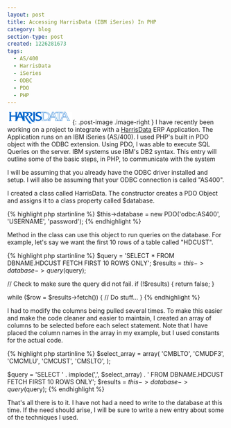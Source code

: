 ```yaml
---
layout: post
title: Accessing HarrisData (IBM iSeries) In PHP
category: blog
section-type: post
created: 1226281673
tags:
  - AS/400
  - HarrisData
  - iSeries
  - ODBC
  - PDO
  - PHP
---
```

![HarrisData](/img/blog/2008/11/harrisdata_logo.png){: .post-image .image-right }
I have recently been working on a project to integrate with a
[HarrisData](http://www.harrisdata.com) ERP Application. The Application runs on
an IBM iSeries (AS/400). I used PHP's built in PDO object with the ODBC
extension. Using PDO, I was able to execute SQL Queries on the server. IBM
systems use IBM's DB2 syntax. This entry will outline some of the basic steps,
in PHP, to communicate with the system

<!--more-->

I will be assuming that you already have the ODBC driver installed and setup. I
will also be assuming that your ODBC connection is called "AS400".

I created a class called HarrisData. The constructor creates a PDO Object and
assigns it to a class property called $database.

{% highlight php startinline %}
$this->database = new PDO('odbc:AS400', 'USERNAME', 'password');
{% endhighlight %}

Method in the class can use this object to run queries on the database. For
example, let's say we want the first 10 rows of a table called "HDCUST".

{% highlight php startinline %}
$query = 'SELECT * FROM DBNAME.HDCUST FETCH FIRST 10 ROWS ONLY';
$results = $this->database->query($query);

// Check to make sure the query did not fail.
if (!$results) {
    return false;
}

while ($row = $results->fetch()) {
    // Do stuff...
}
{% endhighlight %}

I had to modify the columns being pulled several times. To make this easier and
make the code cleaner and easier to maintain, I created an array of columns to
be selected before each select statement. Note that I have placed the column
names in the array in my example, but I used constants for the actual code.

{% highlight php startinline %}
$select_array = array(
  'CMBLTO',
  'CMUDF3',
  'CMCMLU',
  'CMCUST',
  'CMSLTO',
);

$query = 'SELECT ' . implode(',', $select_array) . ' FROM DBNAME.HDCUST FETCH FIRST 10 ROWS ONLY';
$results = $this->database->query($query);
{% endhighlight %}

That's all there is to it. I have not had a need to write to the database at
this time. If the need should arise, I will be sure to write a new entry about
some of the techniques I used.
